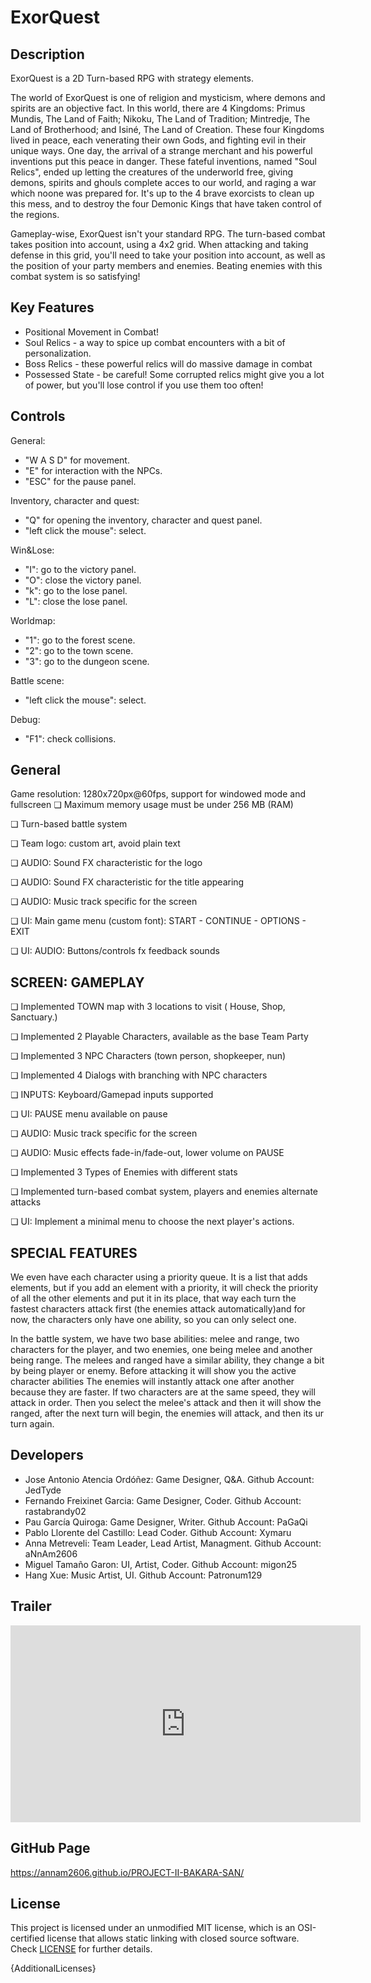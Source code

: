 # ExorQuest

## Description

ExorQuest is a 2D Turn-based RPG with strategy elements.

The world of ExorQuest is one of religion and mysticism, where demons and spirits are an objective fact. In this world, there are 4 Kingdoms: Primus Mundis, The Land of Faith; Nikoku, The Land of Tradition; Mintredje, The Land of Brotherhood; and Isiné, The Land of Creation. These four Kingdoms lived in peace, each venerating their own Gods, and fighting evil in their unique ways. One day, the arrival of a strange merchant and his powerful inventions put this peace in danger. These fateful inventions, named "Soul Relics", ended up letting the creatures of the underworld free, giving demons, spirits and ghouls complete acces to our world, and raging a war which noone was prepared for. It's up to the 4 brave exorcists to clean up this mess, and to destroy the four Demonic Kings that have taken control of the regions.

Gameplay-wise, ExorQuest isn't your standard RPG. The turn-based combat takes position into account, using a 4x2 grid. When attacking and taking defense in this grid, you'll need to take your position into account, as well as the position of your party members and enemies. Beating enemies with this combat system is so satisfying!

## Key Features

 - Positional Movement in Combat! 
 - Soul Relics - a way to spice up combat encounters with a bit of personalization.
 - Boss Relics - these powerful relics will do massive damage in combat
 - Possessed State - be careful! Some corrupted relics might give you a lot of power, but you'll lose control if you use them too often!
 
## Controls

General:
- "W A S D" for movement.
- "E" for interaction with the NPCs.
- "ESC" for the pause panel.

Inventory, character and quest:
- "Q" for opening the inventory, character and quest panel.
- "left click the mouse": select.

Win&Lose:
- "I": go to the victory panel.
- "O": close the victory panel.
- "k": go to the lose panel.
- "L": close the lose panel.

Worldmap:
- "1": go to the forest scene.
- "2": go to the town scene.
- "3": go to the dungeon scene.

Battle scene:
- "left click the mouse": select.

Debug:
-  "F1": check collisions.

## General

Game resolution: 1280x720px@60fps, support for windowed mode and fullscreen
❏ Maximum memory usage must be under 256 MB (RAM)

❏ Turn-based battle system

❏ Team logo: custom art, avoid plain text

❏ AUDIO: Sound FX characteristic for the logo

❏ AUDIO: Sound FX characteristic for the title appearing

❏ AUDIO: Music track specific for the screen

❏ UI: Main game menu (custom font): START - CONTINUE - OPTIONS - EXIT

❏ UI: AUDIO: Buttons/controls fx feedback sounds

## SCREEN: GAMEPLAY

❏ Implemented TOWN map with 3 locations to visit ( House, Shop,
Sanctuary.)

❏ Implemented 2 Playable Characters, available as the base Team Party

❏ Implemented 3 NPC Characters (town person, shopkeeper, nun)

❏ Implemented 4 Dialogs with branching with NPC characters 

❏ INPUTS: Keyboard/Gamepad inputs supported

❏ UI: PAUSE menu available on pause

❏ AUDIO: Music track specific for the screen

❏ AUDIO: Music effects fade-in/fade-out, lower volume on PAUSE

❏ Implemented 3 Types of Enemies with different stats

❏ Implemented turn-based combat system, players and enemies alternate attacks

❏ UI: Implement a minimal menu to choose the next player's actions.

## SPECIAL FEATURES

We even have each character using a priority queue. It is a list that adds elements, but if you add an element
with a priority, it will check the priority of all the other elements and put it in its place, that way each turn
the fastest characters attack first (the enemies attack automatically)and for now, the characters only have
one ability, so you can only select one.

In the battle system, we have two base abilities: melee and range, two characters for the player, and two enemies,
one being melee and another being range. The melees and ranged have a similar ability, they change a bit by 
being player or enemy. Before attacking it will show you the active character abilities
The enemies will instantly attack one after another because they are faster. If two characters are at the same speed,
they will attack in order. Then you select the melee's attack and then it will show the ranged, after the next 
turn will begin, the enemies will attack, and then its ur turn again.

## Developers

 - Jose Antonio Atencia Ordóñez: Game Designer, Q&A.
   Github Account: JedTyde
 - Fernando Freixinet Garcia: Game Designer, Coder.
   Github Account: rastabrandy02
 - Pau García Quiroga: Game Designer, Writer.
   Github Account: PaGaQi
 - Pablo Llorente del Castillo: Lead Coder.
   Github Account: Xymaru
 - Anna Metreveli: Team Leader, Lead Artist, Managment.
   Github Account: aNnAm2606
 - Miguel Tamaño Garon: UI, Artist, Coder.
   Github Account: migon25
 - Hang Xue: Music Artist, UI.
   Github Account: Patronum129

## Trailer
<iframe width="560" height="315" src="https://www.youtube.com/embed/U2Zf80LdjeU" title="YouTube video player" frameborder="0" allow="accelerometer; autoplay; clipboard-write; encrypted-media; gyroscope; picture-in-picture" allowfullscreen></iframe>

## GitHub Page
https://annam2606.github.io/PROJECT-II-BAKARA-SAN/

## License

This project is licensed under an unmodified MIT license, which is an OSI-certified license that allows static linking with closed source software. Check [LICENSE](LICENSE) for further details.

{AdditionalLicenses}
